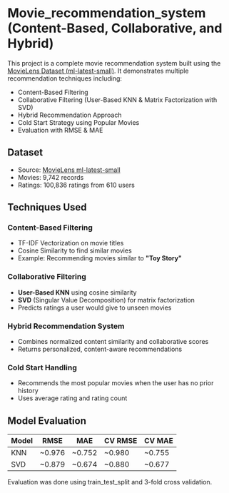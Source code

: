 # Movie_recommendation_system (Content-Based, Collaborative, and Hybrid)

This project is a complete movie recommendation system built using the [MovieLens Dataset (ml-latest-small)](https://grouplens.org/datasets/movielens/). It demonstrates multiple recommendation techniques including:

- Content-Based Filtering
- Collaborative Filtering (User-Based KNN & Matrix Factorization with SVD)
- Hybrid Recommendation Approach
- Cold Start Strategy using Popular Movies
- Evaluation with RMSE & MAE

 ## Dataset
- Source: [MovieLens ml-latest-small](https://grouplens.org/datasets/movielens/)
- Movies: 9,742 records
- Ratings: 100,836 ratings from 610 users

 ## Techniques Used

  ### Content-Based Filtering
  - TF-IDF Vectorization on movie titles
  - Cosine Similarity to find similar movies
  - Example: Recommending movies similar to **"Toy Story"**
  
  ### Collaborative Filtering
  - **User-Based KNN** using cosine similarity
  - **SVD** (Singular Value Decomposition) for matrix factorization
  - Predicts ratings a user would give to unseen movies
  
  ### Hybrid Recommendation System
  - Combines normalized content similarity and collaborative scores
  - Returns personalized, content-aware recommendations
  
  ### Cold Start Handling
  - Recommends the most popular movies when the user has no prior history
  - Uses average rating and rating count


## Model Evaluation

| Model | RMSE | MAE | CV RMSE | CV MAE |
|-------|------|-----|---------|--------|
| KNN   | ~0.976 | ~0.752 | ~0.980 | ~0.755 |
| SVD   | ~0.879 | ~0.674 | ~0.880 | ~0.677 |

Evaluation was done using train_test_split and 3-fold cross validation.
